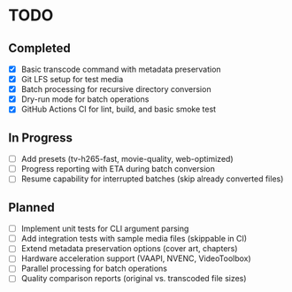 <!-- file: TODO.md -->
<!-- version: 0.2.0 -->
<!-- guid: 12345678-90ab-cdef-1234-567890abcdef -->

# TODO

## Completed

- [x] Basic transcode command with metadata preservation
- [x] Git LFS setup for test media
- [x] Batch processing for recursive directory conversion
- [x] Dry-run mode for batch operations
- [x] GitHub Actions CI for lint, build, and basic smoke test

## In Progress

- [ ] Add presets (tv-h265-fast, movie-quality, web-optimized)
- [ ] Progress reporting with ETA during batch conversion
- [ ] Resume capability for interrupted batches (skip already converted files)

## Planned

- [ ] Implement unit tests for CLI argument parsing
- [ ] Add integration tests with sample media files (skippable in CI)
- [ ] Extend metadata preservation options (cover art, chapters)
- [ ] Hardware acceleration support (VAAPI, NVENC, VideoToolbox)
- [ ] Parallel processing for batch operations
- [ ] Quality comparison reports (original vs. transcoded file sizes)
